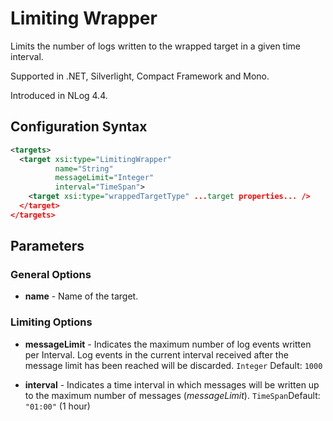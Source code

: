 Limiting Wrapper
===================
Limits the number of logs written to the wrapped target in a given time interval.

Supported in .NET, Silverlight, Compact Framework and Mono.

Introduced in NLog 4.4.

## Configuration Syntax
```xml
<targets>
  <target xsi:type="LimitingWrapper"
          name="String"
          messageLimit="Integer"
          interval="TimeSpan">
    <target xsi:type="wrappedTargetType" ...target properties... />
  </target>
</targets>
```
## Parameters

### General Options
* **name** - Name of the target.

### Limiting Options
* **messageLimit** - Indicates the maximum number of log events written per Interval. Log events in the current interval received after the message limit has been reached will be discarded. `Integer` Default: `1000`

* **interval** - Indicates a time interval in which messages will be written up to the maximum number of messages (_messageLimit_). `TimeSpan`Default: `"01:00"` (1 hour)